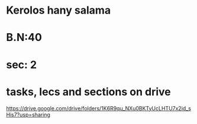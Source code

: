 # Kerolos hany salama 
# B.N:40 
# sec: 2 
# tasks, lecs and sections on drive
https://drive.google.com/drive/folders/1K6R9qu_NXu0BKTyUcLHTU7x2id_sHis7?usp=sharing
